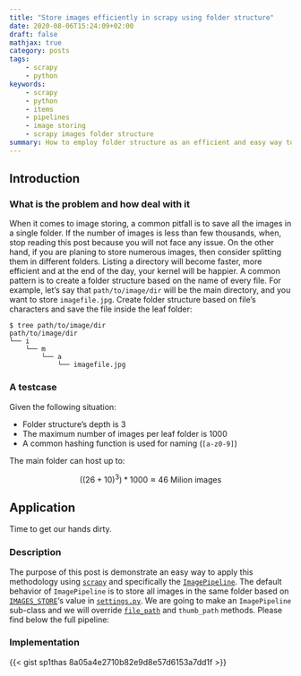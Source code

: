 ```yaml
---
title: "Store images efficiently in scrapy using folder structure"
date: 2020-08-06T15:24:09+02:00
draft: false
mathjax: true
category: posts
tags:
    - scrapy
    - python
keywords:
    - scrapy
    - python
    - items
    - pipelines
    - image storing
    - scrapy images folder structure
summary: How to employ folder structure as an efficient and easy way to store large number of images using scrapy pipelines
---
```

## Introduction

### What is the problem and how deal with it

When it comes to image storing, a common pitfall is to save all the images in a single folder. If the number of images is less than few thousands, when, stop reading this post because you will not face any issue. On the other hand, if you are planing to store numerous images, then consider splitting them in different folders. Listing a directory will become faster, more efficient and at the end of the day, your kernel will be happier. A common pattern is to create a folder structure based on the name of every file. For example, let’s say that `path/to/image/dir` will be the main directory, and you want to store `imagefile.jpg`. Create folder structure based on file’s characters and save the file inside the leaf folder:

```shell
$ tree path/to/image/dir
path/to/image/dir
└── i
    └── m
        └── a
            └── imagefile.jpg
```

### A testcase

Given the following situation:

 - Folder structure’s depth is 3
 - The maximum number of images per leaf folder is 1000
 - A common hashing function is used for naming (`[a-z0-9]`)

The main folder can host up to:

$$\left ( \left ( 26 + 10 \right )^3 \right ) * 1000 \approx 46 \text{ Milion images}$$

## Application

Time to get our hands dirty.

### Description

The purpose of this post is demonstrate an easy way to apply this methodology using [`scrapy`](https://scrapy.org/) and specifically the [`ImagePipeline`](https://docs.scrapy.org/en/latest/topics/media-pipeline.html#using-the-images-pipeline). The default behavior of `ImagePipeline` is to store all images in the same folder based on [`IMAGES_STORE`](https://docs.scrapy.org/en/latest/topics/media-pipeline.html#std-setting-IMAGES_STORE)‘s value in [`settings.py`](https://docs.scrapy.org/en/latest/topics/settings.html#project-settings-module). We are going to make an `ImagePipeline` sub-class and we will override [`file_path`](https://docs.scrapy.org/en/latest/topics/media-pipeline.html#scrapy.pipelines.images.ImagesPipeline.file_path) and `thumb_path` methods. Please find below the full pipeline:

### Implementation

{{< gist sp1thas 8a05a4e2710b82e9d8e57d6153a7dd1f >}}

